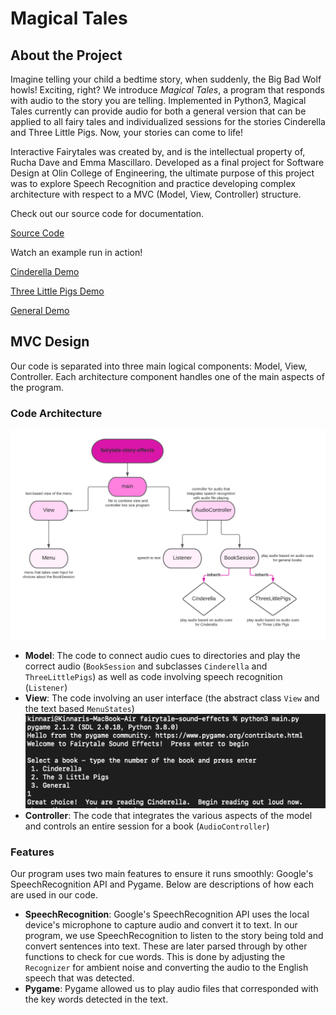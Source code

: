 # Magical Tales

## About the Project
Imagine telling your child a bedtime story, when suddenly, the Big Bad Wolf howls! Exciting, right? We introduce _Magical Tales_, a program that responds with audio to the story you are telling. Implemented in Python3, Magical Tales currently can provide audio for both a general version that can be applied to all fairy tales and individualized sessions for the stories Cinderella and Three Little Pigs. Now, your stories can come to life!

Interactive Fairytales was created by, and is the intellectual property of, Rucha Dave and Emma Mascillaro. Developed as a final project for Software
Design at Olin College of Engineering, the ultimate purpose of this project was to explore Speech Recognition and practice developing complex architecture with respect to a MVC (Model, View, Controller) structure.

Check out our source code for documentation.

[Source Code](https://github.com/olincollege/fairytale-sound-effects)

Watch an example run in action!

[Cinderella Demo](video1106553709.mp4)

[Three Little Pigs Demo](three_little_pigs_recording(2).mp4)

[General Demo](general_story(1).mp4)


## MVC Design

Our code is separated into three main logical components: Model, View, Controller. Each architecture component handles one of the main aspects of the program.

### Code Architecture

![Class Diagram](class_diagram.png)

- **Model**: 
  The code to connect audio cues to directories and play the correct audio (`BookSession` and subclasses `Cinderella` and `ThreeLittlePigs`) as well as code involving speech recognition (`Listener`)
- **View**:
  The code involving an user interface (the abstract class `View` and the text based `MenuStates`)
  ![Menu](menu_picture.png)
- **Controller**: 
  The code that integrates the various aspects of the model and controls an entire session for a book (`AudioController`)

### Features

Our program uses two main features to ensure it runs smoothly: Google's SpeechRecognition API and Pygame. Below are descriptions of how each are used in our code. 

- **SpeechRecognition**: Google's SpeechRecognition API uses the local device's microphone to capture audio and convert it to text. In our program, we use SpeechRecognition to listen to the story being told and convert sentences into text. These are later parsed through by other functions to check for cue words. This is done by adjusting the `Recognizer` for ambient noise and converting the audio to the English speech that was detected.
- **Pygame**: Pygame allowed us to play audio files that corresponded with the key words detected in the text. 

